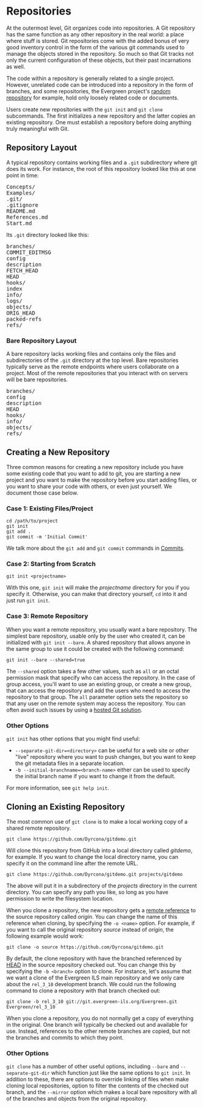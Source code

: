 # Repositories #

At the outermost level, Git organizes code into repositories.  A Git
repository has the same function as any other repository in the real
world: a place where stuff is stored.  Git repositories come with the
added bonus of very good inventory control in the form of the various
git commands used to manage the objects stored in the repository.  So
much so that Git tracks not only the current configuration of these
objects, but their past incarnations as well.

The code within a repository is generally related to a single project.
However, unrelated code can be introduced into a repository in the
form of branches, and some repositories, the Evergreen project's
[random repository](https://git.evergreen-ils.org/?p=working/random.git;a=summary)
for example, hold only loosely related code or documents.

Users create new repositories with the `git init` and `git clone`
subcommands.  The first initializes a new repository and the latter
copies an existing repository.  One must establish a repository before
doing anything truly meaningful with Git.

## Repository Layout ##

A typical repository contains working files and a `.git` subdirectory
where git does its work.  For instance, the root of this repository
looked like this at one point in time:

<pre>
Concepts/
Examples/
.git/
.gitignore
README.md
References.md
Start.md
</pre>

Its `.git` directory looked like this:

<pre>
branches/
COMMIT_EDITMSG
config
description
FETCH_HEAD
HEAD
hooks/
index
info/
logs/
objects/
ORIG_HEAD
packed-refs
refs/
</pre>

### Bare Repository Layout ###

A bare repository lacks working files and contains only the files and
subdirectories of the `.git` directory at the top level.  Bare
repositories typically serve as the remote endpoints where users
collaborate on a project.  Most of the remote repositories that you
interact with on servers will be bare repositories.

<pre>
branches/
config
description
HEAD
hooks/
info/
objects/
refs/
</pre>

## Creating a New Repository ##

Three common reasons for creating a new repository include you have
some existing code that you want to add to git, you are starting a new
project and you want to make the repository before you start adding
files, or you want to share your code with others, or even just
yourself.  We document those case below.

### Case 1: Existing Files/Project ###

    cd /path/to/project
    git init
    git add .
    git commit -m 'Initial Commit'

We talk more about the `git add` and `git commit` commands in
[Commits](Commits.md).

### Case 2: Starting from Scratch ###

    git init <projectname>

With this one, `git init` will make the *projectname* directory for
you if you specify it.  Otherwise, you can make that directory
yourself, `cd` into it and just run `git init`.

### Case 3: Remote Repository ###

When you want a remote repository, you usually want a bare repository.
The simplest bare repository, usable only by the user who created it,
can be initialized with `git init --bare`.  A shared repository that
allows anyone in the same group to use it could be created with the
following command:

    git init --bare --shared=true

The `--shared` option takes a few other values, such as `all` or an
octal permission mask that specify who can access the repository.  In
the case of group access, you'll want to use an existing group, or
create a new group, that can access the repository and add the users
who need to access the repository to that group.  The `all` parameter
option sets the repository so that any user on the remote system may
access the repository.  You can often avoid such issues by using a
[hosted Git solution](Hosting.md).

### Other Options ###

`git init` has other options that you might find useful:

  * `--separate-git-dir=<directory>` can be useful for a web site or
    other "live" repository where you want to push changes, but you
    want to keep the git metadata files in a separate location.
  * `-b --initial-branchname=<branch-name>` either can be used to
    specify the initial branch name if you want to change it from the
    default.

For more information, see `git help init`.

## Cloning an Existing Repository ##

The most common use of `git clone` is to make a local working copy of
a shared remote repository.

    git clone https://github.com/Dyrcona/gitdemo.git

Will clone this repository from GitHub into a local directory called
*gitdemo*, for example.  If you want to change the local directory
name, you can specify it on the command line after the remote URL.

    git clone https://github.com/Dyrcona/gitdemo.git projects/gitdemo

The above will put it in a subdirectory of the *projects* directory in
the current directory.  You can specify any path you like, so long as
you have permission to write the filesystem location.

When you clone a repository, the new repository gets a [remote
reference](Understanding.md#remotes) to the source repository called
*origin*.  You can change the name of this reference when cloning, by
specifying the `-o <name>` option.  For example, if you want to call
the original repository *source* instead of *origin*, the following
example would work:

    git clone -o source https://github.com/Dyrcona/gitdemo.git

By default, the clone repository with have the branched referenced by
[HEAD](Understanding.md#HEAD) in the source repository checked out.
You can change this by specifying the `-b <branch>` option to clone.
For instance, let's assume that we want a clone of the Evergreen ILS
main repository and we only care about the `rel_3_10` development
branch.  We could run the following command to clone a repository with
that branch checked out:

    git clone -b rel_3_10 git://git.evergreen-ils.org/Evergreen.git Evergreen/rel_3_10

When you clone a repository, you do not normally get a copy of
everything in the original.  One branch will typically be checked out
and available for use.  Instead, references to the other remote
branches are copied, but not the branches and commits to which they
point.

### Other Options ###

`git clone` has a number of other useful options, including `--bare`
and `--separate-git-dir` which function just like the same options to
`git init`.  In addition to these, there are options to override
linking of files when make cloning local repositories, option to
filter the contents of the checked out branch, and the `--mirror`
option which makes a local bare repository with all of the branches
and objects from the original repository.
